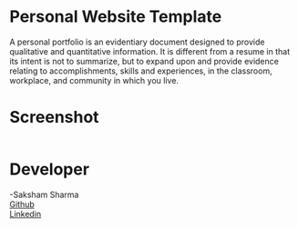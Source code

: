 # Personal Website Template
A personal portfolio is an evidentiary document designed to provide qualitative and quantitative information. It is different from a resume in that its intent is not to summarize, but to expand upon and provide evidence relating to accomplishments, skills and experiences, in the classroom, workplace, and community in which you live.

# Screenshot
<img scr="A1.png"><br>
<img scr="A1.png"><br>

# Developer
-Saksham Sharma<br>
<a href="https://github.com/Sakshamoo17">Github</a>
<br>
<a href="https://www.linkedin.com/in/saksham-sharma-bb576b167/">Linkedin</a>
